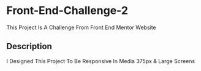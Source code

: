 # Front-End-Challenge-2
This Project Is A Challenge From Front End Mentor Website
## Description
  I Designed This Project To Be Responsive In Media 375px & Large Screens 
